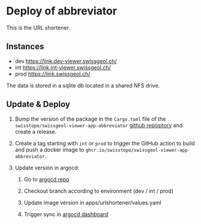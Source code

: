 # Deploy of abbreviator

This is the URL shortener.

## Instances

- dev https://link.dev-viewer.swissgeol.ch/
- int https://link.int-viewer.swissgeol.ch/
- prod https://link.swissgeol.ch/

The data is stored in a sqlite db located in a shared NFS drive.


## Update & Deploy

1. Bump the version of the package in the `Cargo.toml` file of the `swisstopo/swissgeol-viewer-app-abbreviator` [github repository](https://github.com/swisstopo/swissgeol-viewer-app-abbreviator) and create a release.

2. Create a tag starting with `int` or `prod` to trigger the GitHub action to build and push a docker image to `ghcr.io/swisstopo/swissgeol-viewer-app-abbreviator`.

3. Update version in argocd:
   1. Go to [argocd repo](https://git.swisstopo.admin.ch/ngm/argocd)
   2. Checkout branch according to environment (dev / int / prod)
   3. Update image version in apps/urlshortener/values.yaml
   4. Trigger sync in [argocd dashboard](https://dev-argocd.swissgeol.ch/applications)

       ```

